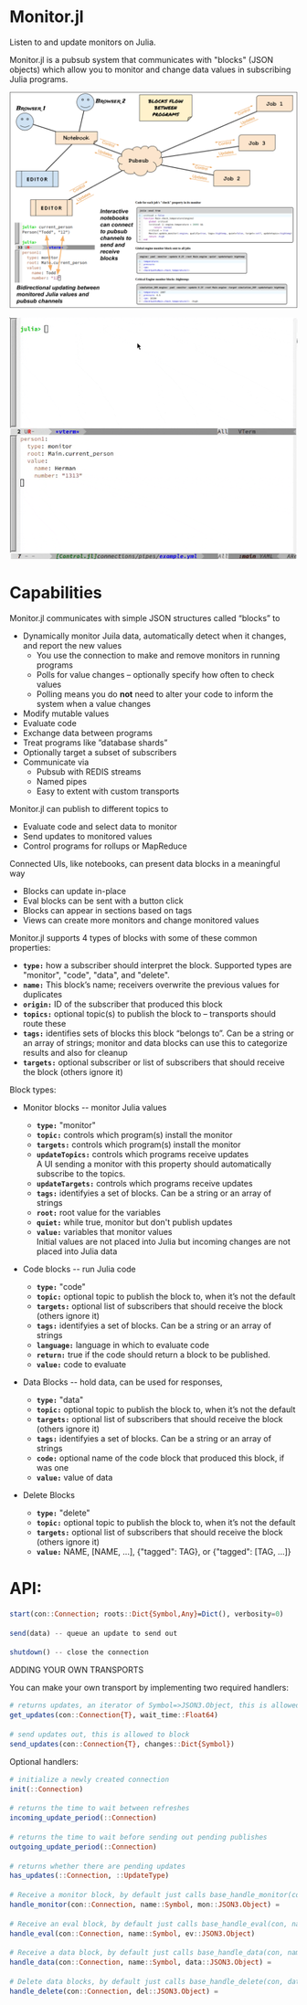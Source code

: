 # Monitor.jl
Listen to and update monitors on Julia.

Monitor.jl is a pubsub system that communicates with "blocks" (JSON objects) which allow you to
monitor and change data values in subscribing Julia programs.

![arch](arch.png)

![screencap](screencap.gif)

# Capabilities

Monitor.jl communicates with simple JSON structures called “blocks” to

* Dynamically monitor Juila data, automatically detect when it changes, and report the new values  
  * You use the connection to make and remove monitors in running programs  
  * Polls for value changes – optionally specify how often to check values  
  * Polling means you do **not** need to alter your code to inform the system when a value changes  
* Modify mutable values  
* Evaluate code  
* Exchange data between programs  
* Treat programs like ”database shards”  
* Optionally target a subset of subscribers  
* Communicate via  
  * Pubsub with REDIS streams  
  * Named pipes  
  * Easy to extent with custom transports

Monitor.jl can publish to different topics to

* Evaluate code and select data to monitor  
* Send updates to monitored values  
* Control programs for rollups or MapReduce

Connected UIs, like notebooks, can present data blocks in a meaningful way

* Blocks can update in-place  
* Eval blocks can be sent with a button click  
* Blocks can appear in sections based on tags  
* Views can create more monitors and change monitored values

Monitor.jl supports 4 types of blocks with some of these common properties:

* **`type:`** how a subscriber should interpret the block. Supported types are "monitor", "code", "data", and "delete".  
* **`name:`** This block’s name; receivers overwrite the previous values for duplicates  
* **`origin:`** ID of the subscriber that produced this block  
* **`topics:`** optional topic(s) to publish the block to – transports should route these  
* **`tags:`** identifies sets of blocks this block “belongs to”. Can be a string or an array of strings; monitor and data blocks can use this to categorize results and also for cleanup  
* **`targets:`** optional subscriber or list of subscribers that should receive the block (others ignore it)  

Block types:  

* Monitor blocks -- monitor Julia values  
  * **`type:`** "monitor"
  * **`topic:`** controls which program(s) install the monitor
  * **`targets:`** controls which program(s) install the monitor
  * **`updateTopics:`** controls which programs receive updates  
      A UI sending a monitor with this property should automatically subscribe to the topics.  
  * **`updateTargets:`** controls which programs receive updates  
  * **`tags:`** identifyies a set of blocks. Can be a string or an array of strings  
  * **`root:`** root value for the variables  
  * **`quiet:`** while true, monitor but don't publish updates  
  * **`value:`** variables that monitor values  
      Initial values are not placed into Julia but incoming changes are not placed into Julia data  

* Code blocks -- run Julia code  
  * **`type:`** "code"  
  * **`topic:`** optional topic to publish the block to, when it’s not the default  
  * **`targets:`** optional list of subscribers that should receive the block (others ignore it)  
  * **`tags:`** identifyies a set of blocks. Can be a string or an array of strings  
  * **`language:`** language in which to evaluate code  
  * **`return:`** true if the code should return a block to be published.  
  * **`value:`** code to evaluate  

* Data Blocks -- hold data, can be used for responses, 
  * **`type:`** "data"  
  * **`topic:`** optional topic to publish the block to, when it’s not the default  
  * **`targets:`** optional list of subscribers that should receive the block (others ignore it)  
  * **`tags:`** identifyies a set of blocks. Can be a string or an array of strings  
  * **`code:`** optional name of the code block that produced this block, if was one  
  * **`value:`** value of data  

* Delete Blocks
  * **`type:`** "delete"  
  * **`topic:`** optional topic to publish the block to, when it’s not the default  
  * **`targets:`** optional list of subscribers that should receive the block (others ignore it)  
  * **`value:`** NAME, [NAME, ...], {"tagged": TAG}, or {"tagged": [TAG, ...]}  

# API:

```julia
start(con::Connection; roots::Dict{Symbol,Any}=Dict(), verbosity=0)

send(data) -- queue an update to send out

shutdown() -- close the connection
```

ADDING YOUR OWN TRANSPORTS

You can make your own transport by implementing two required handlers:

```julia
# returns updates, an iterator of Symbol=>JSON3.Object, this is allowed to block
get_updates(con::Connection{T}, wait_time::Float64)

# send updates out, this is allowed to block
send_updates(con::Connection{T}, changes::Dict{Symbol})
```

Optional handlers:

```julia
# initialize a newly created connection
init(::Connection)

# returns the time to wait between refreshes
incoming_update_period(::Connection)

# returns the time to wait before sending out pending publishes
outgoing_update_period(::Connection)

# returns whether there are pending updates
has_updates(::Connection, ::UpdateType)

# Receive a monitor block, by default just calls base_handle_monitor(con, name, mon)
handle_monitor(con::Connection, name::Symbol, mon::JSON3.Object) =

# Receive an eval block, by default just calls base_handle_eval(con, name, ev)
handle_eval(con::Connection, name::Symbol, ev::JSON3.Object)

# Receive a data block, by default just calls base_handle_data(con, name, data)
handle_data(con::Connection, name::Symbol, data::JSON3.Object) =

# Delete data blocks, by default just calls base_handle_delete(con, data)
handle_delete(con::Connection, del::JSON3.Object) =
```
